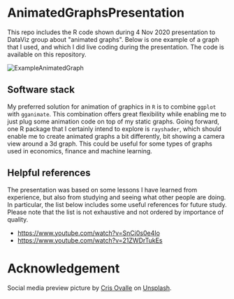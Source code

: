 # AnimatedGraphsPresentation
This repo includes the R code shown during 4 Nov 2020 presentation to DataViz group about "animated graphs". Below is one example of a graph that I used, and which I did live coding during the presentation. The code is available on this repository.

![ExampleAnimatedGraph](/UScounties_mobility_expenditure.gif)

## Software stack
My preferred solution for animation of graphics in ```R``` is to combine ```ggplot``` with ```gganimate```. This combination offers great flexibility while enabling me to just plug some animation code on top of my static graphs. Going forward, one R package that I certainly intend to explore is ```rayshader```, which should enable me to create animated graphs a bit differently, bit showing a camera view around a 3d graph. This could be useful for some types of graphs used in economics, finance and machine learning.

## Helpful references
The presentation was based on some lessons I have learned from experience, but also from studying and seeing what other people are doing. In particular, the list below includes some useful references for future study. Please note that the list is not exhaustive and not ordered by importance of quality.

* https://www.youtube.com/watch?v=SnCi0s0e4Io
* https://www.youtube.com/watch?v=21ZWDrTukEs

# Acknowledgement

Social media preview picture by [Cris Ovalle](https://unsplash.com/@crisovalle?utm_source=unsplash&amp;utm_medium=referral&amp;utm_content=creditCopyText) on [Unsplash](www.unsplash.com).

